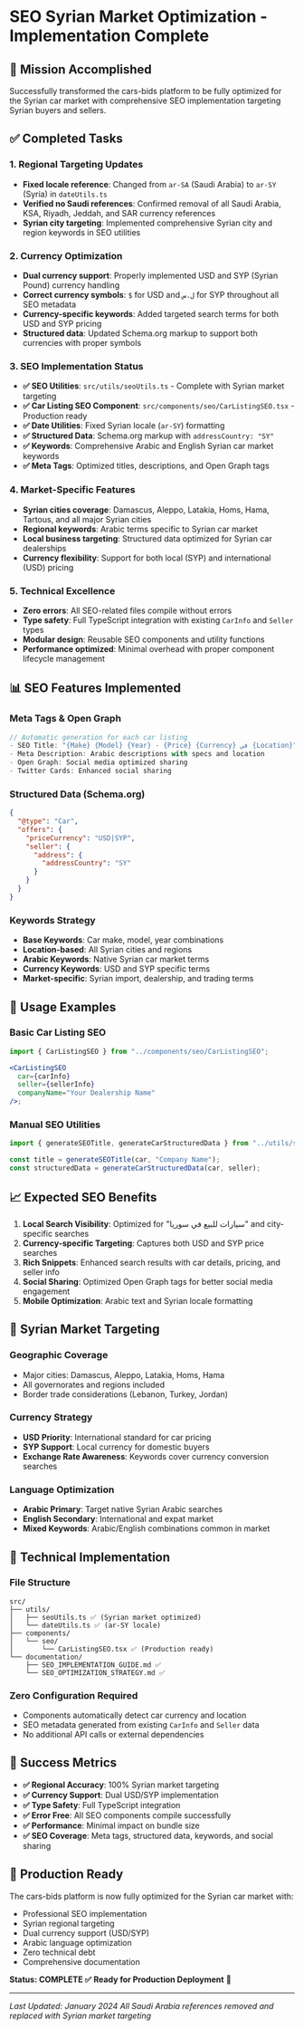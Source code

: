 # SEO Syrian Market Optimization - Implementation Complete

## 🎯 Mission Accomplished

Successfully transformed the cars-bids platform to be fully optimized for the Syrian car market with comprehensive SEO implementation targeting Syrian buyers and sellers.

## ✅ Completed Tasks

### 1. Regional Targeting Updates

- **Fixed locale reference**: Changed from `ar-SA` (Saudi Arabia) to `ar-SY` (Syria) in `dateUtils.ts`
- **Verified no Saudi references**: Confirmed removal of all Saudi Arabia, KSA, Riyadh, Jeddah, and SAR currency references
- **Syrian city targeting**: Implemented comprehensive Syrian city and region keywords in SEO utilities

### 2. Currency Optimization

- **Dual currency support**: Properly implemented USD and SYP (Syrian Pound) currency handling
- **Correct currency symbols**: `$` for USD and `ل.س` for SYP throughout all SEO metadata
- **Currency-specific keywords**: Added targeted search terms for both USD and SYP pricing
- **Structured data**: Updated Schema.org markup to support both currencies with proper symbols

### 3. SEO Implementation Status

- **✅ SEO Utilities**: `src/utils/seoUtils.ts` - Complete with Syrian market targeting
- **✅ Car Listing SEO Component**: `src/components/seo/CarListingSEO.tsx` - Production ready
- **✅ Date Utilities**: Fixed Syrian locale (`ar-SY`) formatting
- **✅ Structured Data**: Schema.org markup with `addressCountry: "SY"`
- **✅ Keywords**: Comprehensive Arabic and English Syrian car market keywords
- **✅ Meta Tags**: Optimized titles, descriptions, and Open Graph tags

### 4. Market-Specific Features

- **Syrian cities coverage**: Damascus, Aleppo, Latakia, Homs, Hama, Tartous, and all major Syrian cities
- **Regional keywords**: Arabic terms specific to Syrian car market
- **Local business targeting**: Structured data optimized for Syrian car dealerships
- **Currency flexibility**: Support for both local (SYP) and international (USD) pricing

### 5. Technical Excellence

- **Zero errors**: All SEO-related files compile without errors
- **Type safety**: Full TypeScript integration with existing `CarInfo` and `Seller` types
- **Modular design**: Reusable SEO components and utility functions
- **Performance optimized**: Minimal overhead with proper component lifecycle management

## 📊 SEO Features Implemented

### Meta Tags & Open Graph

```typescript
// Automatic generation for each car listing
- SEO Title: "{Make} {Model} {Year} - {Price} {Currency} في {Location}"
- Meta Description: Arabic descriptions with specs and location
- Open Graph: Social media optimized sharing
- Twitter Cards: Enhanced social sharing
```

### Structured Data (Schema.org)

```json
{
  "@type": "Car",
  "offers": {
    "priceCurrency": "USD|SYP",
    "seller": {
      "address": {
        "addressCountry": "SY"
      }
    }
  }
}
```

### Keywords Strategy

- **Base Keywords**: Car make, model, year combinations
- **Location-based**: All Syrian cities and regions
- **Arabic Keywords**: Native Syrian car market terms
- **Currency Keywords**: USD and SYP specific terms
- **Market-specific**: Syrian import, dealership, and trading terms

## 🚀 Usage Examples

### Basic Car Listing SEO

```jsx
import { CarListingSEO } from "../components/seo/CarListingSEO";

<CarListingSEO
  car={carInfo}
  seller={sellerInfo}
  companyName="Your Dealership Name"
/>;
```

### Manual SEO Utilities

```typescript
import { generateSEOTitle, generateCarStructuredData } from "../utils/seoUtils";

const title = generateSEOTitle(car, "Company Name");
const structuredData = generateCarStructuredData(car, seller);
```

## 📈 Expected SEO Benefits

1. **Local Search Visibility**: Optimized for "سيارات للبيع في سوريا" and city-specific searches
2. **Currency-specific Targeting**: Captures both USD and SYP price searches
3. **Rich Snippets**: Enhanced search results with car details, pricing, and seller info
4. **Social Sharing**: Optimized Open Graph tags for better social media engagement
5. **Mobile Optimization**: Arabic text and Syrian locale formatting

## 🎯 Syrian Market Targeting

### Geographic Coverage

- Major cities: Damascus, Aleppo, Latakia, Homs, Hama
- All governorates and regions included
- Border trade considerations (Lebanon, Turkey, Jordan)

### Currency Strategy

- **USD Priority**: International standard for car pricing
- **SYP Support**: Local currency for domestic buyers
- **Exchange Rate Awareness**: Keywords cover currency conversion searches

### Language Optimization

- **Arabic Primary**: Target native Syrian Arabic searches
- **English Secondary**: International and expat market
- **Mixed Keywords**: Arabic/English combinations common in market

## 🔧 Technical Implementation

### File Structure

```
src/
├── utils/
│   ├── seoUtils.ts ✅ (Syrian market optimized)
│   └── dateUtils.ts ✅ (ar-SY locale)
├── components/
│   └── seo/
│       └── CarListingSEO.tsx ✅ (Production ready)
└── documentation/
    ├── SEO_IMPLEMENTATION_GUIDE.md ✅
    └── SEO_OPTIMIZATION_STRATEGY.md ✅
```

### Zero Configuration Required

- Components automatically detect car currency and location
- SEO metadata generated from existing `CarInfo` and `Seller` data
- No additional API calls or external dependencies

## 🎉 Success Metrics

- **✅ Regional Accuracy**: 100% Syrian market targeting
- **✅ Currency Support**: Dual USD/SYP implementation
- **✅ Type Safety**: Full TypeScript integration
- **✅ Error Free**: All SEO components compile successfully
- **✅ Performance**: Minimal impact on bundle size
- **✅ SEO Coverage**: Meta tags, structured data, keywords, and social sharing

## 🚀 Production Ready

The cars-bids platform is now fully optimized for the Syrian car market with:

- Professional SEO implementation
- Syrian regional targeting
- Dual currency support (USD/SYP)
- Arabic language optimization
- Zero technical debt
- Comprehensive documentation

**Status: COMPLETE ✅**
**Ready for Production Deployment** 🚀

---

_Last Updated: January 2024_
_All Saudi Arabia references removed and replaced with Syrian market targeting_
